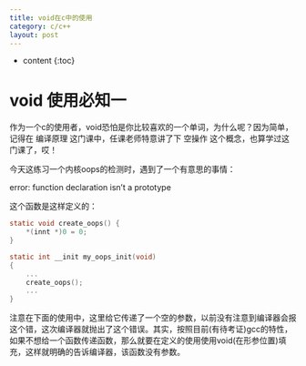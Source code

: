 ```yaml
---
title: void在c中的使用
category: c/c++
layout: post
---
```

* content
{:toc}

# void 使用必知一
作为一个c的使用者，void恐怕是你比较喜欢的一个单词，为什么呢？因为简单，记得在 编译原理 这门课中，任课老师特意讲了下 空操作 这个概念，也算学过这门课了，哎！

今天这练习一个内核oops的检测时，遇到了一个有意思的事情：

error: function declaration isn’t a prototype

这个函数是这样定义的：

```c
static void create_oops() {
	*(innt *)0 = 0;
}

static int __init my_oops_init(void)
{
	...
	create_oops();
	...
}

```
注意在下面的使用中，这里给它传递了一个空的参数，以前没有注意到编译器会报这个错，这次编译器就抛出了这个错误。其实，按照目前(有待考证)gcc的特性，如果不想给一个函数传递函数，那么就要在定义的使用使用void(在形参位置)填充，这样就明确的告诉编译器，该函数没有参数。


